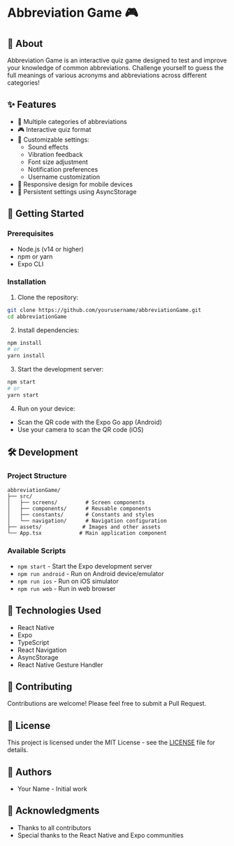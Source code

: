 # Abbreviation Game 🎮

## 📖 About

Abbreviation Game is an interactive quiz game designed to test and improve your knowledge of common abbreviations. Challenge yourself to guess the full meanings of various acronyms and abbreviations across different categories!

## ✨ Features

- 🎯 Multiple categories of abbreviations
- 🎮 Interactive quiz format
- 🎨 Customizable settings:
  - Sound effects
  - Vibration feedback
  - Font size adjustment
  - Notification preferences
  - Username customization
- 📱 Responsive design for mobile devices
- 💾 Persistent settings using AsyncStorage

## 🚀 Getting Started

### Prerequisites

- Node.js (v14 or higher)
- npm or yarn
- Expo CLI

### Installation

1. Clone the repository:

```bash
git clone https://github.com/yourusername/abbreviationGame.git
cd abbreviationGame
```

2. Install dependencies:

```bash
npm install
# or
yarn install
```

3. Start the development server:

```bash
npm start
# or
yarn start
```

4. Run on your device:

- Scan the QR code with the Expo Go app (Android)
- Use your camera to scan the QR code (iOS)

## 🛠️ Development

### Project Structure

```
abbreviationGame/
├── src/
│   ├── screens/         # Screen components
│   ├── components/      # Reusable components
│   ├── constants/       # Constants and styles
│   └── navigation/      # Navigation configuration
├── assets/             # Images and other assets
└── App.tsx            # Main application component
```

### Available Scripts

- `npm start` - Start the Expo development server
- `npm run android` - Run on Android device/emulator
- `npm run ios` - Run on iOS simulator
- `npm run web` - Run in web browser

## 📱 Technologies Used

- React Native
- Expo
- TypeScript
- React Navigation
- AsyncStorage
- React Native Gesture Handler

## 🤝 Contributing

Contributions are welcome! Please feel free to submit a Pull Request.

## 📄 License

This project is licensed under the MIT License - see the [LICENSE](LICENSE) file for details.

## 👥 Authors

- Your Name - Initial work

## 🙏 Acknowledgments

- Thanks to all contributors
- Special thanks to the React Native and Expo communities
